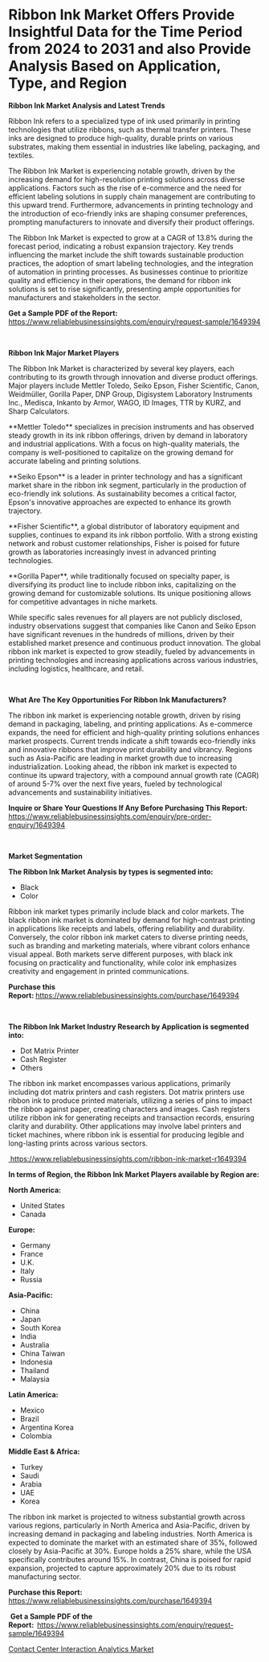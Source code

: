 <p><h1>Ribbon Ink Market Offers Provide Insightful Data for the Time Period from 2024 to 2031 and also Provide Analysis Based on Application, Type, and Region</h1></p><p><strong>Ribbon Ink Market Analysis and Latest Trends</strong></p>
<p><p>Ribbon Ink refers to a specialized type of ink used primarily in printing technologies that utilize ribbons, such as thermal transfer printers. These inks are designed to produce high-quality, durable prints on various substrates, making them essential in industries like labeling, packaging, and textiles. </p><p>The Ribbon Ink Market is experiencing notable growth, driven by the increasing demand for high-resolution printing solutions across diverse applications. Factors such as the rise of e-commerce and the need for efficient labeling solutions in supply chain management are contributing to this upward trend. Furthermore, advancements in printing technology and the introduction of eco-friendly inks are shaping consumer preferences, prompting manufacturers to innovate and diversify their product offerings.</p><p>The Ribbon Ink Market is expected to grow at a CAGR of 13.8% during the forecast period, indicating a robust expansion trajectory. Key trends influencing the market include the shift towards sustainable production practices, the adoption of smart labeling technologies, and the integration of automation in printing processes. As businesses continue to prioritize quality and efficiency in their operations, the demand for ribbon ink solutions is set to rise significantly, presenting ample opportunities for manufacturers and stakeholders in the sector.</p></p>
<p><strong>Get a Sample PDF of the Report:&nbsp;</strong> <a href="https://www.reliablebusinessinsights.com/enquiry/request-sample/1649394?utm_campaign=1558&utm_medium=2&utm_source=Github&utm_content=ia&utm_term=29122024&utm_id=ribbon-ink">https://www.reliablebusinessinsights.com/enquiry/request-sample/1649394</a></p>
<p>&nbsp;</p>
<p><strong>Ribbon Ink Major Market Players</strong></p>
<p><p>The Ribbon Ink Market is characterized by several key players, each contributing to its growth through innovation and diverse product offerings. Major players include Mettler Toledo, Seiko Epson, Fisher Scientific, Canon, Weidmüller, Gorilla Paper, DNP Group, Digisystem Laboratory Instruments Inc., Medisca, Inkanto by Armor, WAGO, ID Images, TTR by KURZ, and Sharp Calculators.</p><p>**Mettler Toledo** specializes in precision instruments and has observed steady growth in its ink ribbon offerings, driven by demand in laboratory and industrial applications. With a focus on high-quality materials, the company is well-positioned to capitalize on the growing demand for accurate labeling and printing solutions.</p><p>**Seiko Epson** is a leader in printer technology and has a significant market share in the ribbon ink segment, particularly in the production of eco-friendly ink solutions. As sustainability becomes a critical factor, Epson's innovative approaches are expected to enhance its growth trajectory.</p><p>**Fisher Scientific**, a global distributor of laboratory equipment and supplies, continues to expand its ink ribbon portfolio. With a strong existing network and robust customer relationships, Fisher is poised for future growth as laboratories increasingly invest in advanced printing technologies.</p><p>**Gorilla Paper**, while traditionally focused on specialty paper, is diversifying its product line to include ribbon inks, capitalizing on the growing demand for customizable solutions. Its unique positioning allows for competitive advantages in niche markets.</p><p>While specific sales revenues for all players are not publicly disclosed, industry observations suggest that companies like Canon and Seiko Epson have significant revenues in the hundreds of millions, driven by their established market presence and continuous product innovation. The global ribbon ink market is expected to grow steadily, fueled by advancements in printing technologies and increasing applications across various industries, including logistics, healthcare, and retail.</p></p>
<p>&nbsp;</p>
<p><strong>What Are The Key Opportunities For Ribbon Ink Manufacturers?</strong></p>
<p><p>The ribbon ink market is experiencing notable growth, driven by rising demand in packaging, labeling, and printing applications. As e-commerce expands, the need for efficient and high-quality printing solutions enhances market prospects. Current trends indicate a shift towards eco-friendly inks and innovative ribbons that improve print durability and vibrancy. Regions such as Asia-Pacific are leading in market growth due to increasing industrialization. Looking ahead, the ribbon ink market is expected to continue its upward trajectory, with a compound annual growth rate (CAGR) of around 5-7% over the next five years, fueled by technological advancements and sustainability initiatives.</p></p>
<p><strong>Inquire or Share Your Questions If Any Before Purchasing This Report:</strong> <a href="https://www.reliablebusinessinsights.com/enquiry/pre-order-enquiry/1649394?utm_campaign=1558&utm_medium=2&utm_source=Github&utm_content=ia&utm_term=29122024&utm_id=ribbon-ink">https://www.reliablebusinessinsights.com/enquiry/pre-order-enquiry/1649394</a></p>
<p>&nbsp;</p>
<p><strong>Market Segmentation</strong></p>
<p><strong>The Ribbon Ink Market Analysis by types is segmented into:</strong></p>
<p><ul><li>Black</li><li>Color</li></ul></p>
<p><p>Ribbon ink market types primarily include black and color markets. The black ribbon ink market is dominated by demand for high-contrast printing in applications like receipts and labels, offering reliability and durability. Conversely, the color ribbon ink market caters to diverse printing needs, such as branding and marketing materials, where vibrant colors enhance visual appeal. Both markets serve different purposes, with black ink focusing on practicality and functionality, while color ink emphasizes creativity and engagement in printed communications.</p></p>
<p><strong>Purchase this Report:&nbsp;</strong><a href="https://www.reliablebusinessinsights.com/purchase/1649394?utm_campaign=1558&utm_medium=2&utm_source=Github&utm_content=ia&utm_term=29122024&utm_id=ribbon-ink">https://www.reliablebusinessinsights.com/purchase/1649394</a></p>
<p>&nbsp;</p>
<p><strong>The Ribbon Ink Market Industry Research by Application is segmented into:</strong></p>
<p><ul><li>Dot Matrix Printer</li><li>Cash Register</li><li>Others</li></ul></p>
<p><p>The ribbon ink market encompasses various applications, primarily including dot matrix printers and cash registers. Dot matrix printers use ribbon ink to produce printed materials, utilizing a series of pins to impact the ribbon against paper, creating characters and images. Cash registers utilize ribbon ink for generating receipts and transaction records, ensuring clarity and durability. Other applications may involve label printers and ticket machines, where ribbon ink is essential for producing legible and long-lasting prints across various sectors.</p></p>
<p><a href="https://www.reliablebusinessinsights.com/ribbon-ink-market-r1649394?utm_campaign=1558&utm_medium=2&utm_source=Github&utm_content=ia&utm_term=29122024&utm_id=ribbon-ink">&nbsp;https://www.reliablebusinessinsights.com/ribbon-ink-market-r1649394</a></p>
<p><strong>In terms of Region, the Ribbon Ink Market Players available by Region are:</strong></p>
<p>
    <p> <strong> North America: </strong>
        <ul>
            <li>United States</li>
            <li>Canada</li>
        </ul>
        </p> 
    <p> <strong> Europe: </strong>
        <ul>
            <li>Germany</li>
            <li>France</li>
            <li>U.K.</li>
            <li>Italy</li>
            <li>Russia</li>
        </ul>
        </p> 
    <p> <strong> Asia-Pacific: </strong>
        <ul>
            <li>China</li>
            <li>Japan</li>
            <li>South Korea</li>
            <li>India</li>
            <li>Australia</li>
            <li>China Taiwan</li>
            <li>Indonesia</li>
            <li>Thailand</li>
            <li>Malaysia</li>
        </ul>
        </p> 
    <p> <strong> Latin America: </strong>
        <ul>
            <li>Mexico</li>
            <li>Brazil</li>
            <li>Argentina Korea</li>
            <li>Colombia</li>
        </ul>
        </p> 
    <p> <strong> Middle East & Africa: </strong>
        <ul>
            <li>Turkey</li>
            <li>Saudi</li>
            <li>Arabia</li>
            <li>UAE</li>
            <li>Korea</li>
        </ul>
    </p>
    </p>
<p><p>The ribbon ink market is projected to witness substantial growth across various regions, particularly in North America and Asia-Pacific, driven by increasing demand in packaging and labeling industries. North America is expected to dominate the market with an estimated share of 35%, followed closely by Asia-Pacific at 30%. Europe holds a 25% share, while the USA specifically contributes around 15%. In contrast, China is poised for rapid expansion, projected to capture approximately 20% due to its robust manufacturing sector.</p></p>
<p><strong>Purchase this Report: </strong><a href="https://www.reliablebusinessinsights.com/purchase/1649394?utm_campaign=1558&utm_medium=2&utm_source=Github&utm_content=ia&utm_term=29122024&utm_id=ribbon-ink">https://www.reliablebusinessinsights.com/purchase/1649394</a></p>
<p>&nbsp;<strong>Get a Sample PDF of the Report:&nbsp;&nbsp;</strong><a href="https://www.reliablebusinessinsights.com/enquiry/request-sample/1649394?utm_campaign=1558&utm_medium=2&utm_source=Github&utm_content=ia&utm_term=29122024&utm_id=ribbon-ink">https://www.reliablebusinessinsights.com/enquiry/request-sample/1649394</a></p>
<p><strong></strong></p>
<p><p><a href="https://github.com/ryanbell8967/Market-Research-Report-List-1/blob/main/contact-center-interaction-analytics-market.md?utm_campaign=1558&utm_medium=2&utm_source=Github&utm_content=ia&utm_term=29122024&utm_id=ribbon-ink">Contact Center Interaction Analytics Market</a></p></p>